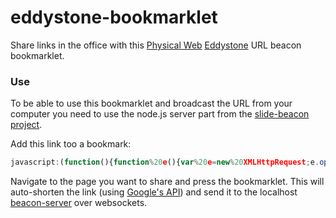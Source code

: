 # eddystone-bookmarklet
Share links in the office with this [Physical Web](http://github.com/google/physical-web) [Eddystone](http://github.com/google/eddystone) URL beacon bookmarklet.

### Use
To be able to use this bookmarklet and broadcast the URL from your computer you need to use the node.js server part from the [slide-beacon project](https://github.com/dermike/slide-beacon).

Add this link too a bookmark:

```javascript
javascript:(function(){function%20e(){var%20e=new%20XMLHttpRequest;e.open(%22POST%22,%22https://www.googleapis.com/urlshortener/v1/url%3Fkey=AIzaSyDdsRcdenBZR8nWqo_Ak58w8vCoASSty1k%22,!0),e.setRequestHeader(%22Content-Type%22,%22application/json%22),e.onreadystatechange=function(){if(4==e.readyState%26%26200==e.status){var%20t=JSON.parse(e.responseText);n.innerHTML+=%22%3Cp%3EShortened%20%22+t.longUrl+%22%20to%20%22+t.id+%22%3C/p%3E%22,ws.send(t.id)}};var%20t=window.location.href;e.send('{%22longUrl%22:%20%22'+t+'%22}')}var%20n=document.getElementById(%22eddystone-bm%22)||document.createElement(%22div%22);n.id||(n.id=%22eddystone-bm%22,n.setAttribute(%22style%22,%22z-index:1999;position:fixed;bottom:0;left:0;right:0;width:100%25;background-color:%23000;color:%23fff;font-size:12px;padding:1em;text-align:center;%22),n.setAttribute(%22onclick%22,%22this.parentNode.removeChild(this)%22),document.body.appendChild(n)),%22undefined%22==typeof%20WebSocket%26%26%22undefined%22!=typeof%20MozWebSocket%26%26(WebSocket=MozWebSocket),ws=new%20WebSocket(%22ws://localhost:1234/%22),ws.onopen=function(t){n.innerHTML+=%22%3Cp%3EConnected%3C/p%3E%22,e()},ws.onmessage=function(e){n.innerHTML+=%22%3Cp%3E%22+e.data+%22%3C/p%3E%22},ws.onclose=function(e){ws=null,n.innerHTML+=%22%3Cp%3EDisconnected%3C/p%3E%22},ws.onerror=function(e){n.innerHTML+=%22%3Cp%3EError%3C/p%3E%22}})();
```

Navigate to the page you want to share and press the bookmarklet. This will auto-shorten the link (using [Google's API](https://developers.google.com/url-shortener/)) and send it to the localhost [beacon-server](https://github.com/dermike/slide-beacon) over websockets.